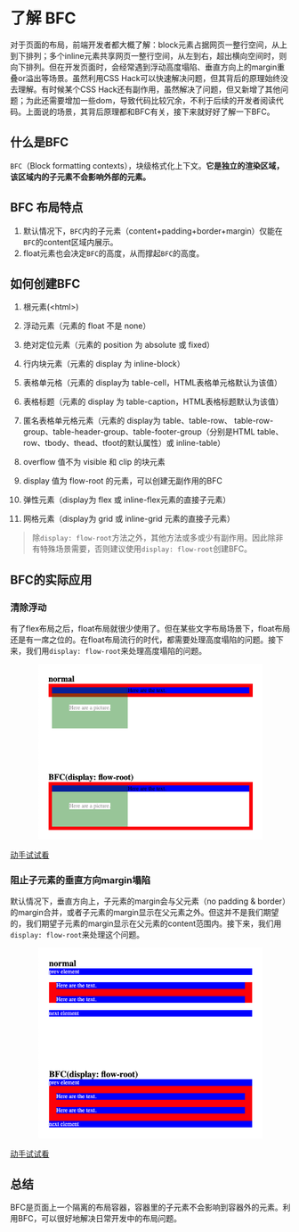 # 了解 BFC

对于页面的布局，前端开发者都大概了解：block元素占据网页一整行空间，从上到下排列；多个inline元素共享网页一整行空间，从左到右，超出横向空间时，则向下排列。但在开发页面时，会经常遇到浮动高度塌陷、垂直方向上的margin重叠or溢出等场景。虽然利用CSS Hack可以快速解决问题，但其背后的原理始终没去理解。有时候某个CSS Hack还有副作用，虽然解决了问题，但又新增了其他问题；为此还需要增加一些dom，导致代码比较冗余，不利于后续的开发者阅读代码。上面说的场景，其背后原理都和BFC有关，接下来就好好了解一下BFC。

## 什么是BFC

`BFC`（Block formatting contexts），块级格式化上下文。**它是独立的渲染区域，该区域内的子元素不会影响外部的元素。**

## BFC 布局特点

1. 默认情况下，`BFC`内的子元素（content+padding+border+margin）仅能在`BFC`的content区域内展示。
2. float元素也会决定`BFC`的高度，从而撑起`BFC`的高度。

## 如何创建BFC

1. 根元素(\<html>)

2. 浮动元素（元素的 float 不是 none）

3. 绝对定位元素（元素的 position 为 absolute 或 fixed）

4. 行内块元素（元素的 display 为 inline-block）

5. 表格单元格（元素的 display为 table-cell，HTML表格单元格默认为该值）

6. 表格标题（元素的 display 为 table-caption，HTML表格标题默认为该值）

7. 匿名表格单元格元素（元素的 display为 table、table-row、 table-row-group、table-header-group、table-footer-group（分别是HTML table、row、tbody、thead、tfoot的默认属性）或 inline-table）

8. overflow 值不为 visible 和 clip 的块元素

9. display 值为 flow-root 的元素，可以创建无副作用的BFC

10. 弹性元素（display为 flex 或 inline-flex元素的直接子元素）

11. 网格元素（display为 grid 或 inline-grid 元素的直接子元素）

> 除`display: flow-root`方法之外，其他方法或多或少有副作用。因此除非有特殊场景需要，否则建议使用`display: flow-root`创建BFC。

## BFC的实际应用

### 清除浮动

有了flex布局之后，float布局就很少使用了。但在某些文字布局场景下，float布局还是有一席之位的。在float布局流行的时代，都需要处理高度塌陷的问题。接下来，我们用`display: flow-root`来处理高度塌陷的问题。

<p align="center"><img src="./1.png" width="80%"></p>

[动手试试看](https://codepen.io/chinatjc/pen/poZWGrZ?editors=1100)

### 阻止子元素的垂直方向margin塌陷

默认情况下，垂直方向上，子元素的margin会与父元素（no padding & border）的margin合并，或者子元素的margin显示在父元素之外。但这并不是我们期望的，我们期望子元素的margin显示在父元素的content范围内。接下来，我们用`display: flow-root`来处理这个问题。

<p align="center"><img src="./2.png" width="80%"></p>

[动手试试看](https://codepen.io/chinatjc/pen/ZEjXZyJ)

## 总结

BFC是页面上一个隔离的布局容器，容器里的子元素不会影响到容器外的元素。利用BFC，可以很好地解决日常开发中的布局问题。
